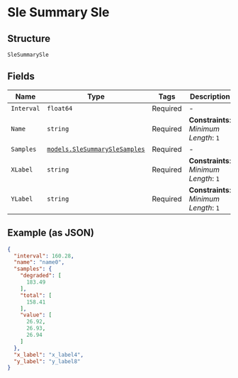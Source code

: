 
# Sle Summary Sle

## Structure

`SleSummarySle`

## Fields

| Name | Type | Tags | Description |
|  --- | --- | --- | --- |
| `Interval` | `float64` | Required | - |
| `Name` | `string` | Required | **Constraints**: *Minimum Length*: `1` |
| `Samples` | [`models.SleSummarySleSamples`](../../doc/models/sle-summary-sle-samples.md) | Required | - |
| `XLabel` | `string` | Required | **Constraints**: *Minimum Length*: `1` |
| `YLabel` | `string` | Required | **Constraints**: *Minimum Length*: `1` |

## Example (as JSON)

```json
{
  "interval": 160.28,
  "name": "name0",
  "samples": {
    "degraded": [
      183.49
    ],
    "total": [
      158.41
    ],
    "value": [
      26.92,
      26.93,
      26.94
    ]
  },
  "x_label": "x_label4",
  "y_label": "y_label8"
}
```

